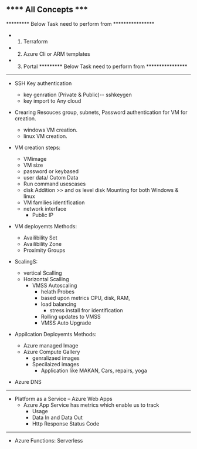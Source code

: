 **** All Concepts ***
---------------------------------------------------------------------------
********* Below Task need to perform from ****************
   * 1) Terraform
   * 2) Azure Cli or ARM templates
   * 3) Portal
********* Below Task need to perform from ****************    
-----------------------------------------------------------------------------                              
* SSH Key authentication
    * key genration (Private & Public)-- sshkeygen
    * key import to Any cloud 
* Crearing Resouces group, subnets, Password authentication for VM for creation.
    * windows VM creation. 
    * linux VM creation.
* VM creation steps:
    * VMimage
    * VM size 
    * password or keybased
    * user data/ Cutom Data
    * Run command usescases
    * disk Addition >> and os level disk Mounting for both Windows & linux
    * VM families identification
    * network interface 
      * Public IP
    
* VM deployemts Methods:
    * Availibility Set
    * Availibility Zone
    * Proximity Groups
* ScalingS:
    * vertical Scalling
    * Horizontal Scalling
      * VMSS Autoscaling
          * helath Probes
          * based upon metrics CPU, disk, RAM,
          * load balancing
             * stress install fror identification
          * Rolling updates to VMSS
          * VMSS Auto Upgrade
* Appilcation Deployemts Methods:
    * Azure managed Image
    * Azure Compute Gallery
       * genralizaed images
       * Specilaized images
          * Application like MAKAN, Cars, repairs, yoga
* Azure DNS
---------------
* Platform as a Service – Azure Web Apps
  * Azure App Service has metrics which enable us to track
     * Usage
     * Data In and Data Out
     * Http Response Status Code
-----------------
* Azure Functions: Serverless
